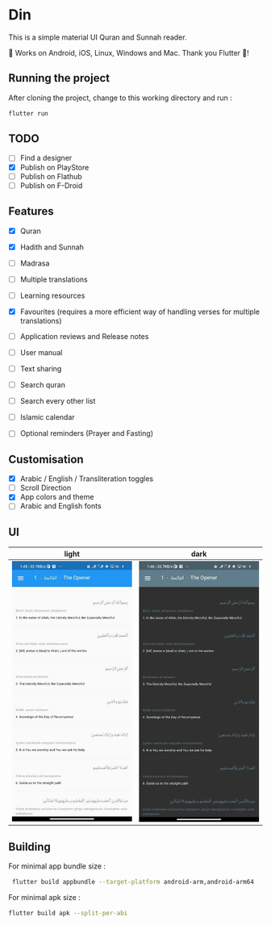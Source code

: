 # Din

This is a simple material UI Quran and Sunnah reader.

🤟 Works on Android, iOS, Linux, Windows and Mac. Thank you Flutter 💖!

## Running the project

After cloning the project, change to this working directory and run :

```sh
flutter run
```

## TODO

- [ ] Find a designer
- [x] Publish on PlayStore
- [ ] Publish on Flathub
- [ ] Publish on F-Droid

## Features

- [x] Quran
- [x] Hadith and Sunnah
- [ ] Madrasa
- [ ] Multiple translations
- [ ] Learning resources
- [x] Favourites (requires a more efficient way of handling verses for multiple translations)
- [ ] Application reviews and Release notes
- [ ] User manual

- [ ] Text sharing
- [ ] Search quran
- [ ] Search every other list
- [ ] Islamic calendar
- [ ] Optional reminders (Prayer and Fasting)

## Customisation

- [x] Arabic / English / Transliteration toggles
- [ ] Scroll Direction
- [x] App colors and theme
- [ ] Arabic and English fonts

## UI

| light                    | dark                          |
| ------------------------ | ----------------------------- |
| ![](./_assets/surah.jpg) | ![](./_assets/surah-dark.jpg) |

## Building

For minimal app bundle size :

```sh
 flutter build appbundle --target-platform android-arm,android-arm64
```

For minimal apk size :

```sh
flutter build apk --split-per-abi
```

